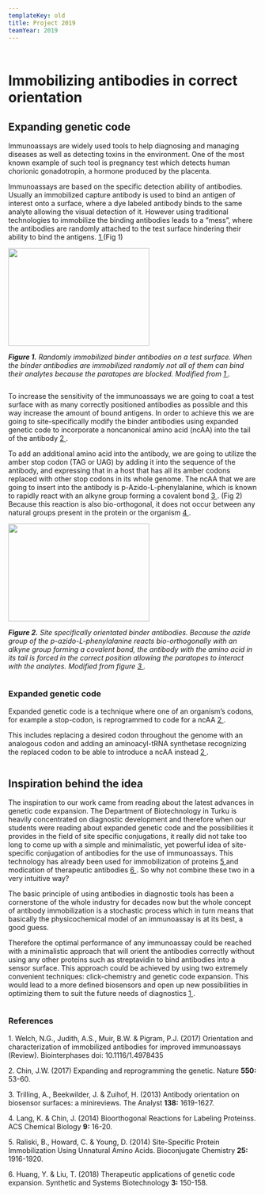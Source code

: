 ```yaml
---
templateKey: old
title: Project 2019
teamYear: 2019
---
```

### 

<html>

<div class="column full_size">

<h1>Immobilizing antibodies in correct orientation </h1>

<h2>Expanding genetic code</h2>

<p>Immunoassays are widely used tools to help diagnosing and managing diseases as well as detecting toxins in the environment. One of the most known example of such tool is pregnancy test which detects human chorionic gonadotropin, a hormone produced by the placenta.</p>

<p>Immunoassays are based on the specific detection ability of antibodies. Usually an immobilized capture antibody is used to bind an antigen of interest onto a surface, where a dye labeled antibody binds to the same analyte allowing the visual detection of it. However using traditional technologies to immobilize the binding antibodies leads to a “mess”, where the antibodies are randomly attached to the test surface hindering their ability to bind the antigens. <a href="https://avs.scitation.org/doi/10.1116/1.4978435"> 1 </a> (Fig 1)

</p>

<img src="https://2019.igem.org/wiki/images/8/8d/T--Aboa--mess_of_antibodies_Des_060619.jpeg" style="width:285px;height:197px;">

<p><i><b>Figure 1.</b> Randomly immobilized binder antibodies on a test surface. When the binder antibodies are immobilized randomly not all of them can bind their analytes because the paratopes are blocked. Modified from <a href="https://avs.scitation.org/doi/10.1116/1.4978435"> 1 </a>.</i> </p>

</div>

<div class="column two_thirds_size" >

<p>To increase the sensitivity of the immunoassays we are going to coat a test surface with as many correctly positioned antibodies as possible and this way increase the amount of bound antigens. In order to achieve this we are going to site-specifically modify the binder antibodies using expanded genetic code to incorporate a noncanonical amino acid (ncAA) into the tail of the antibody <a href="https://www.nature.com/articles/nature24031"> 2 </a>. </p>

<p> To add an additional amino acid into the antibody, we are going to utilize the amber stop codon (TAG or UAG) by adding it into the sequence of the antibody, and expressing that in a host that has all its amber codons replaced with other stop codons in its whole genome. The ncAA that we are going to insert into the antibody is p-Azido-L-phenylalanine, which is known to rapidly react with an alkyne group forming a covalent bond <a href=https://pubs.rsc.org/en/content/articlelanding/2013/AN/c2an36787d#!divAbstract"> 3 </a>. (Fig 2) Because this reaction is also bio-orthogonal, it does not occur between any natural groups present in the protein or the organism <a href=https://pubs.acs.org/doi/10.1021/cb4009292"> 4 </a>. </p>

<img src="https://2019.igem.org/wiki/images/9/98/T--Aboa--oriented_antibodies_Des_060619.jpeg" style="width:285px;height:197px;">

<p><i><b>Figure 2.</b> Site specifically orientated binder antibodies. Because the azide group of the p-azido-L-phenylalanine reacts bio-orthogonally with an alkyne group forming a covalent bond, the antibody with the amino acid in its tail is forced in the correct position allowing the paratopes to interact with the analytes. Modified from figure <a href=https://pubs.rsc.org/en/content/articlelanding/2013/AN/c2an36787d#!divAbstract"> 3 </a>.</i></p>

</div>

<div class="info box">

<h3>Expanded genetic code</h3>

<p>Expanded genetic code is a technique where one of an organism’s codons, for example a stop-codon, is reprogrammed to code for a ncAA <a href="https://www.nature.com/articles/nature24031"> 2 </a>.</p>

<p>This includes replacing a desired codon throughout the genome with an analogous codon and adding an aminoacyl-tRNA synthetase recognizing the replaced codon to be able to introduce a ncAA instead <a href="https://www.nature.com/articles/nature24031"> 2 </a>.</p>

</div>

<div class="clear extra_space"> 

<div class="column full_size">

<h2>Inspiration behind the idea</h2>

<p>The inspiration to our work came from reading about the latest advances in genetic code expansion. The Department of Biotechnology in Turku is heavily concentrated on diagnostic development and therefore when our students were reading about expanded genetic code and the possibilities it provides in the field of site specific conjugations, it really did not take too long to come up with a simple and minimalistic, yet powerful idea of site-specific conjugation of antibodies for the use of immunoassays. This technology has already been used for immobilization of proteins <a href=https://pdfs.semanticscholar.org/a414/d2e600924dc685c3acdb7ab91e2bfa06fb31.pdf"> 5 </a> and modication of therapeutic  antibodies <a href="https://www.ncbi.nlm.nih.gov/pmc/articles/PMC6190509/"> 6 </a>. So why not combine these two in a very intuitive way?</p>

<p>The basic principle of using antibodies in diagnostic tools has been a cornerstone of the whole industry for decades now but the whole concept of antibody immobilization is a stochastic process which in turn means that basically the physicochemical model of an immunoassay is at its best, a good guess.</p> 

<p>Therefore the optimal performance of any immunoassay could be reached with a minimalistic approach that will orient the antibodies correctly without using any other proteins such as streptavidin to bind antibodies into a sensor surface. This approach could be achieved by using two extremely convenient techniques: click-chemistry and genetic code expansion. This would lead to a more defined biosensors and open up new possibilities in optimizing them to suit the future needs of diagnostics <a href="https://avs.scitation.org/doi/10.1116/1.4978435"> 1 </a>.</p>

</div>

</div>

<div class="column full_size">

<h3>References</h3>

<p>1. Welch, N.G., Judith, A.S., Muir, B.W. & Pigram, P.J. (2017) Orientation and characterization of immobilized antibodies for improved immunoassays (Review). Biointerphases doi: 10.1116/1.4978435 </p>

<p>2. Chin, J.W. (2017) Expanding and reprogramming the genetic. Nature <b>550:</b> 53-60. </p>

<p>3. Trilling, A., Beekwilder, J. & Zuihof, H. (2013) Antibody orientation on biosensor surfaces: a minireviews. The Analyst <b>138:</b> 1619-1627. </p>

<p>4. Lang, K. & Chin, J. (2014) Bioorthogonal Reactions for Labeling Proteinss. ACS Chemical Biology <b>9:</b> 16-20. </p>

<p>5. Raliski, B., Howard, C. & Young, D. (2014) Site-Specific Protein Immobilization Using Unnatural Amino Acids. Bioconjugate Chemistry <b>25:</b> 1916-1920. </p>

<p>6. Huang, Y. & Liu, T. (2018) Therapeutic applications of genetic code expansion. Synthetic and Systems Biotechnology <b>3:</b> 150-158. </p>

</div>

</html>
